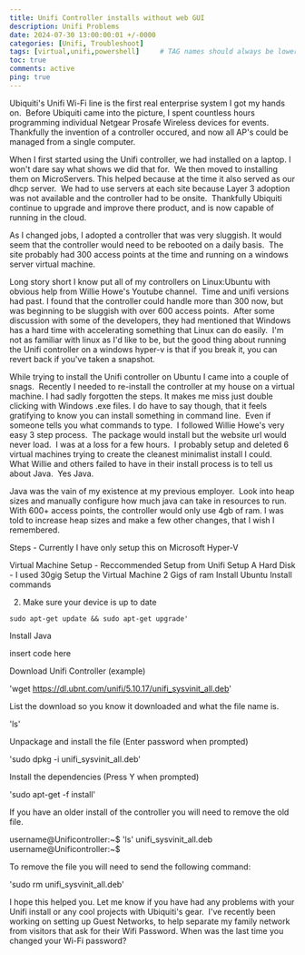 ```yaml
---
title: Unifi Controller installs without web GUI
description: Unifi Problems
date: 2024-07-30 13:00:00:01 +/-0000
categories: [Unifi, Troubleshoot]
tags: [virtual,unifi,powershell]     # TAG names should always be lowercase
toc: true
comments: active
ping: true
---
```


Ubiquiti's Unifi Wi-Fi line is the first real enterprise system I got my hands on.  Before Ubiquiti came into the picture, I spent countless hours programming individual Netgear Prosafe Wireless devices for events.  Thankfully the invention of a controller occured, and now all AP's could be managed from a single computer.

When I first started using the Unifi controller, we had installed on a laptop. I won't dare say what shows we did that for.  We then moved to installing them on MicroServers. This helped because at the time it also served as our dhcp server.  We had to use servers at each site because Layer 3 adoption was not available and the controller had to be onsite.  Thankfully Ubiquiti continue to upgrade and improve there product, and is now capable of running in the cloud.

As I changed jobs, I adopted a controller that was very sluggish. It would seem that the controller would need to be rebooted on a daily basis.  The site probably had 300 access points at the time and running on a windows server virtual machine.

Long story short I know put all of my controllers on Linux:Ubuntu with obvious help from Willie Howe's Youtube channel.  Time and unifi versions had past. I found that the controller could handle more than 300 now, but was beginning to be sluggish with over 600 access points.  After some discussion with some of the developers, they had mentioned that Windows has a hard time with accelerating something that Linux can do easily.  I'm not as familiar with linux as I'd like to be, but the good thing about running the Unifi controller on a windows hyper-v is that if you break it, you can revert back if you've taken a snapshot.

While trying to install the Unifi controller on Ubuntu I came into a couple of snags.  Recently I needed to re-install the controller at my house on a virtual machine. I had sadly forgotten the steps. It makes me miss just double clicking with Windows .exe files. I do have to say though, that it feels gratifying to know you can install something in command line.  Even if someone tells you what commands to type.  I followed Willie Howe's very easy 3 step process.  The package would install but the website url would never load.  I was at a loss for a few hours.  I probably setup and deleted 6 virtual machines trying to create the cleanest minimalist install I could.  What Willie and others failed to have in their install process is to tell us about Java.  Yes Java.

Java was the vain of my existence at my previous employer.  Look into heap sizes and manually configure how much java can take in resources to run. With 600+ access points, the controller would only use 4gb of ram. I was told to increase heap sizes and make a few other changes, that I wish I remembered.




Steps - Currently I have only setup this on Microsoft Hyper-V

Virtual Machine Setup - Reccommended Setup from Unifi
Setup A Hard Disk - I used 30gig
Setup the Virtual Machine
2 Gigs of ram
Install Ubuntu
Install commands

2. Make sure your device is up to date

```text
sudo apt-get update && sudo apt-get upgrade'
```

Install Java

insert code here

Download Unifi Controller (example)

'wget https://dl.ubnt.com/unifi/5.10.17/unifi_sysvinit_all.deb'

List the download so you know it downloaded and what the file name is.

'ls'

Unpackage and install the file (Enter password when prompted)

'sudo dpkg -i unifi_sysvinit_all.deb'

Install the dependencies (Press Y when prompted)

'sudo apt-get -f install'




If you have an older install of the controller you will need to remove the old file.

username@Unificontroller:~$ 'ls'
unifi_sysvinit_all.deb
username@Unificontroller:~$

To remove the file you will need to send the following command:

'sudo rm unifi_sysvinit_all.deb'

I hope this helped you. Let me know if you have had any problems with your Unifi install or any cool projects with Ubiquiti's gear.  I've recently been working on setting up Guest Networks, to help separate my family network from visitors that ask for their Wifi Password. When was the last time you changed your Wi-Fi password?